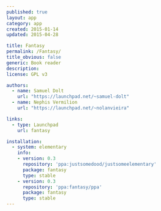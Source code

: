 ```yaml
---
published: true
layout: app
category: app
created: 2015-01-14
updated: 2015-04-28

title: Fantasy
permalink: /Fantasy/
title_obvious: false
generic: Book reader
description:
license: GPL v3

authors:
  - name: Samuel Dolt
    url: "https://launchpad.net/~samuel-dolt"
  - name: Nephis Vermilion
    url: "https://launchpad.net/~nolanvieira"

links:
  - type: Launchpad
    url: fantasy

installation:
  - system: elementary
    info:
    - version: 0.3
      repository: 'ppa:justsomedood/justsomeelementary'
      package: fantasy
      type: stable
    - version: 0.3
      repository: 'ppa:fantasy/ppa'
      package: fantasy
      type: stable
---
```

